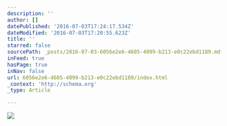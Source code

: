 ```yaml
---
description: ''
author: []
datePublished: '2016-07-03T17:24:17.534Z'
dateModified: '2016-07-03T17:20:55.623Z'
title: ''
starred: false
sourcePath: _posts/2016-07-03-6056e2e6-4605-4099-b213-e0c22ebd1189.md
inFeed: true
hasPage: true
inNav: false
url: 6056e2e6-4605-4099-b213-e0c22ebd1189/index.html
_context: 'http://schema.org'
_type: Article

---
```

![](https://the-grid-user-content.s3-us-west-2.amazonaws.com/f5506db3-8b80-4aa4-b093-b290d30179d2.gif)